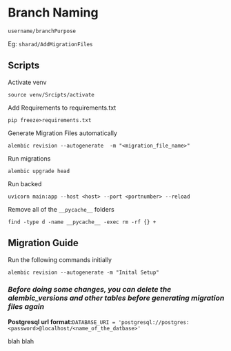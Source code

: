 # Branch Naming

`username/branchPurpose`

Eg:
`sharad/AddMigrationFiles`

## Scripts

Activate venv

```shell
source venv/Srcipts/activate
```

Add Requirements to requirements.txt

```shell
pip freeze>requirements.txt
```

Generate Migration Files automatically

```shell
alembic revision --autogenerate  -m "<migration_file_name>"
```

Run migrations

```shell
alembic upgrade head
```

Run backed

```shell
uvicorn main:app --host <host> --port <portnumber> --reload
```

Remove all of the `__pycache__` folders

```shell
find -type d -name __pycache__ -exec rm -rf {} +
```

## Migration Guide

Run the following commands initially

```shell
alembic revision --autogenerate -m "Inital Setup"
```

### *Before doing some changes, you can delete the alembic_versions and other tables before generating migration files again*

**Postgresql url format:**`DATABASE_URI = 'postgresql://postgres:<password>@localhost/<name_of_the_datbase>'`

blah blah